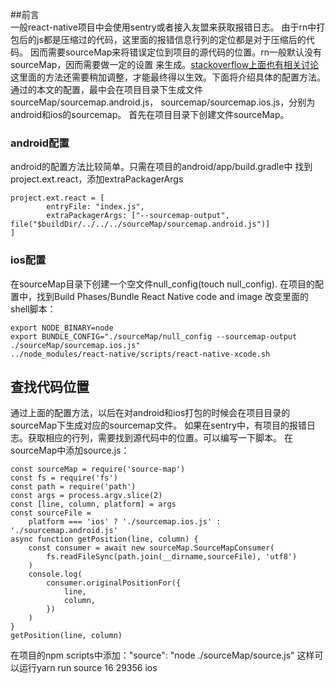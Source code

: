 ##前言  
一般react-native项目中会使用sentry或者接入友盟来获取报错日志。
由于rn中打包后的js都是压缩过的代码，这里面的报错信息行列的定位都是对于压缩后的代码。
因而需要sourceMap来将错误定位到项目的源代码的位置。rn一般默认没有sourceMap，因而需要做一定的设置
来生成。[stackoverflow上面也有相关讨论](https://stackoverflow.com/questions/34715106/how-to-add-sourcemap-in-react-native-for-production)
这里面的方法还需要稍加调整，才能最终得以生效。下面将介绍具体的配置方法。
通过的本文的配置，最中会在项目目录下生成文件sourceMap/sourcemap.android.js，
sourcemap/sourcemap.ios.js，分别为android和ios的sourcemap。
首先在项目目录下创建文件sourceMap。

### android配置
android的配置方法比较简单。只需在项目的android/app/build.gradle中
找到project.ext.react，添加extraPackagerArgs
```
project.ext.react = [
        entryFile: "index.js",
        extraPackagerArgs: ["--sourcemap-output", file("$buildDir/../../../sourceMap/sourcemap.android.js")]
]
```

### ios配置
在sourceMap目录下创建一个空文件null_config(touch null_config).
在项目的配置中，找到Build Phases/Bundle React Native code and image
改变里面的shell脚本：
```
export NODE_BINARY=node
export BUNDLE_CONFIG="./sourceMap/null_config --sourcemap-output ./sourceMap/sourcemap.ios.js"
../node_modules/react-native/scripts/react-native-xcode.sh
```

## 查找代码位置
通过上面的配置方法，以后在对android和ios打包的时候会在项目目录的sourceMap下生成对应的sourcemap文件。
如果在sentry中，有项目的报错日志。获取相应的行列，需要找到源代码中的位置。可以编写一下脚本。
在sourceMap中添加source.js：
```
const sourceMap = require('source-map')
const fs = require('fs')
const path = require('path')
const args = process.argv.slice(2)
const [line, column, platform] = args
const sourceFile =
    platform === 'ios' ? './sourcemap.ios.js' : './sourcemap.android.js'
async function getPosition(line, column) {
    const consumer = await new sourceMap.SourceMapConsumer(
        fs.readFileSync(path.join(__dirname,sourceFile), 'utf8')
    )
    console.log(
        consumer.originalPositionFor({
            line,
            column,
        })
    )
}
getPosition(line, column)
```
在项目的npm scripts中添加："source": "node ./sourceMap/source.js"
这样可以运行yarn run source 16 29356 ios



